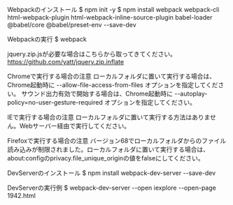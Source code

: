 Webpackのインストール
$ npm init -y
$ npm install webpack webpack-cli html-webpack-plugin html-webpack-inline-source-plugin babel-loader @babel/core @babel/preset-env --save-dev

Webpackの実行
$ webpack

jquery.zip.jsが必要な場合はこちらから取ってきてください。
https://github.com/yatt/jquery.zip.inflate

Chromeで実行する場合の注意
ローカルフォルダに置いて実行する場合は、Chrome起動時に --allow-file-access-from-files オプションを指定してください。
サウンド出力有効で開始する場合は、Chrome起動時に --autoplay-policy=no-user-gesture-required オプションを指定してください。

IEで実行する場合の注意
ローカルフォルダに置いて実行する方法はありません。Webサーバー経由で実行してください。

Firefoxで実行する場合の注意
バージョン68でローカルフォルダからのファイル読み込みが制限されました。ローカルフォルダに置いて実行する場合は、about:configのprivacy.file_unique_originの値をfalseにしてください。

DevServerのインストール
$ npm install webpack-dev-server --save-dev

DevServerの実行例
$ webpack-dev-server --open iexplore --open-page 1942.html

